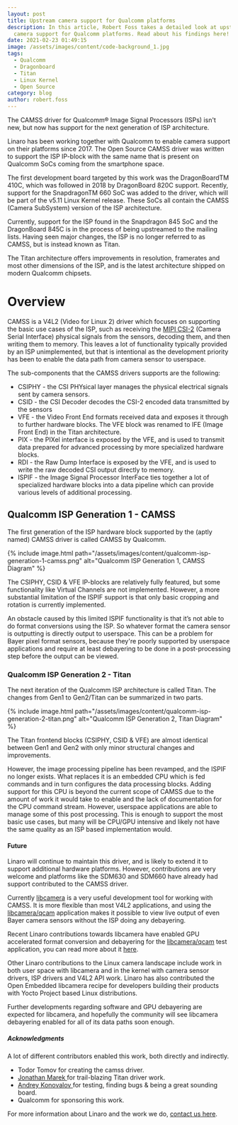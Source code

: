 ```yaml
---
layout: post
title: Upstream camera support for Qualcomm platforms
description: In this article, Robert Foss takes a detailed look at upstream
  camera support for Qualcomm platforms. Read about his findings here!
date: 2021-02-23 01:49:15
image: /assets/images/content/code-background_1.jpg
tags:
  - Qualcomm
  - Dragonboard
  - Titan
  - Linux Kernel
  - Open Source
category: blog
author: robert.foss
---
```

The CAMSS driver for Qualcomm® Image Signal Processors (ISPs) isn't new, but now has support for the next generation of ISP architecture.

Linaro has been working together with Qualcomm to enable camera support on their platforms since 2017. The Open Source CAMSS driver was written to support the ISP IP-block with the same name that is present on Qualcomm SoCs coming from the smartphone space.

The first development board targeted by this work was the DragonBoardTM 410C, which was followed in 2018 by DragonBoard 820C support. Recently, support for the SnapdragonTM 660 SoC was added to the driver, which will be part of the v5.11 Linux Kernel release. These SoCs all contain the CAMSS (Camera SubSystem) version of the ISP architecture.

Currently, support for the ISP found in the Snapdragon 845 SoC and the DragonBoard 845C is in the process of being upstreamed to the mailing lists. Having seen major changes, the ISP is no longer referred to as CAMSS, but is instead known as Titan.

The Titan architecture offers improvements in resolution, framerates and most other dimensions of the ISP, and is the latest architecture shipped on modern Qualcomm chipsets.

# Overview

CAMSS is a V4L2 (Video for Linux 2) driver which focuses on supporting the basic use cases of the ISP, such as receiving the [MIPI CSI-2](https://www.mipi.org/specifications/csi-2) (Camera Serial Interface) physical signals from the sensors, decoding them, and then writing them to memory. This leaves a lot of functionality typically provided by an ISP unimplemented, but that is intentional as the development priority has been to enable the data path from camera sensor to userspace.

The sub-components that the CAMSS drivers supports are the following:

* CSIPHY - the CSI PHYsical layer manages the physical electrical signals sent by camera sensors.
* CSID - the CSI Decoder decodes the CSI-2 encoded data transmitted by the sensors
* VFE - the Video Front End formats received data and exposes it through to further hardware blocks. The VFE block was renamed to IFE (Image Front End) in the Titan architecture.
* PIX - the PIXel interface is exposed by the VFE, and is used to transmit data prepared for advanced processing by more specialized hardware blocks.
* RDI - the Raw Dump Interface is exposed by the VFE, and is used to write the raw decoded CSI output directly to memory.
* ISPIF - the Image Signal Processor InterFace ties together a lot of specialized hardware blocks into a data pipeline which can provide various levels of additional processing.

## Qualcomm ISP Generation 1 - CAMSS

The first generation of the ISP hardware block supported by the (aptly named) CAMSS driver is called CAMSS by Qualcomm.

{% include image.html path="/assets/images/content/qualcomm-isp-generation-1-camss.png" alt="Qualcomm ISP Generation 1, CAMSS Diagram" %} 

The CSIPHY, CSID & VFE IP-blocks are relatively fully featured, but some functionality like Virtual Channels are not implemented. However, a more substantial limitation of the ISPIF support is that only basic cropping and rotation is currently implemented.

An obstacle caused by this limited ISPIF functionality is that it’s not able to do format conversions using the ISP. So whatever format the camera sensor is outputting is directly output to userspace. This can be a problem for Bayer pixel format sensors, because they're poorly supported by userspace applications and require at least debayering to be done in a post-processing step before the output can be viewed.

### Qualcomm ISP Generation 2 - Titan

The next iteration of the Qualcomm ISP architecture is called Titan. The changes from Gen1 to Gen2/Titan can be summarized in two parts.

{% include image.html path="/assets/images/content/qualcomm-isp-generation-2-titan.png" alt="Qualcomm ISP Generation 2, Titan Diagram" %} 

The Titan frontend blocks (CSIPHY, CSID & VFE) are almost identical between Gen1 and Gen2 with only minor structural changes and improvements.

However, the image processing pipeline has been revamped, and the ISPIF no longer exists. What replaces it is an embedded CPU which is fed commands and in turn configures the data processing blocks. Adding support for this CPU is beyond the current scope of CAMSS due to the amount of work it would take to enable and the lack of documentation for the CPU command stream. However, userspace applications are able to manage some of this post processing. This is enough to support the most basic use cases, but many will be CPU/GPU intensive and likely not have the same quality as an ISP based implementation would.

#### Future

Linaro will continue to maintain this driver, and is likely to extend it to support additional hardware platforms. However, contributions are very welcome and platforms like the SDM630 and SDM660 have already had support contributed to the CAMSS driver.

Currently [libcamera](https://libcamera.org/index.html) is a very useful development tool for working with CAMSS. It is more flexible than most V4L2 applications, and using the [libcamera/qcam](https://libcamera.org/getting-started.html) application makes it possible to view live output of even Bayer camera sensors without the ISP doing any debayering.

Recent Linaro contributions towards libcamera have enabled GPU accelerated format conversion and debayering for the [libcamera/qcam](https://libcamera.org/getting-started.html) test application, you can read more about it [here](https://www.linaro.org/blog/accelerating-libcamera-qcam-format-conversion-using-opengl-shaders/).

Other Linaro contributions to the Linux camera landscape include work in both user space with libcamera and in the kernel with camera sensor drivers, ISP drivers and V4L2 API work. Linaro has also contributed the Open Embedded libcamera recipe for developers building their products with Yocto Project based Linux distributions. 

Further developments regarding software and GPU debayering are expected for libcamera, and hopefully the community will see libcamera debayering enabled for all of its data paths soon enough.

##### Acknowledgments

A lot of different contributors enabled this work, both directly and indirectly.

* Todor Tomov for creating the camss driver.
* [Jonathan Marek ](https://gitlab.freedesktop.org/flto)for trail-blazing Titan driver work.
* [Andrey Konovalov ](https://github.com/andrey-konovalov)for testing, finding bugs & being a great sounding board.
* Qualcomm for sponsoring this work.

For more information about Linaro and the work we do, [contact us here](https://www.linaro.org/contact/).
